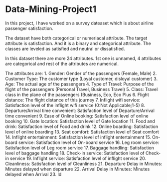 # Data-Mining-Project1

In this project, I have worked on a survey dateaset which is about airline passenger satisfaction.

The dataset have both categorical or numeriacal attribute. The target attribute is satisfaction.
And it is a binary and categorical attribute. The classes are leveled as satisfied and neutral or dissatisfied.

In this dataset there are more 24 attributes. 1st one is unnamed, 4 attributes are categorical and rest of the attributes are numerical.

The attributes are:
	1. Gender: Gender of the passengers (Female, Male)
	2. Customer Type: The customer type (Loyal customer, disloyal customer)
	3. Age: The actual age of the passengers
	4. Type of Travel: Purpose of the flight of the passengers (Personal Travel, Business Travel)
	5. Class: Travel class in the plane of the passengers (Business, Eco, Eco Plus
	6. Flight distance: The flight distance of this journey
	7. Inflight wifi service: Satisfaction level of the inflight wifi service (0:Not Applicable;1-5)
	8. Departure/Arrival time convenient: Satisfaction level of Departure/Arrival time convenient
	9. Ease of Online booking: Satisfaction level of online booking
	10. Gate location: Satisfaction level of Gate location
	11. Food and drink: Satisfaction level of Food and drink
	12. Online boarding: Satisfaction level of online boarding
	13. Seat comfort: Satisfaction level of Seat comfort
	14. Inflight entertainment: Satisfaction level of inflight entertainment
	15. On-board service: Satisfaction level of On-board service
	16. Leg room service: Satisfaction level of Leg room service
	17. Baggage handling: Satisfaction level of baggage handling
	18. Check-in service: Satisfaction level of Check-in service
	19. Inflight service: Satisfaction level of inflight service
	20. Cleanliness: Satisfaction level of Cleanliness
	21. Departure Delay in Minutes: Minutes delayed when departure
	22. Arrival Delay in Minutes: Minutes delayed when Arrival
	23. Id

